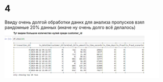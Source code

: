 # 4
Ввиду очень долгой обработки даннх для анализа пропусков взял рандомные 20% данных (иначе ну очень долго всё делалось)
![Alt text](https://github.com/Maksim2809/anti-fraud/blob/main/скрины/скрины3/нули.png?raw=true "Optional Title")
